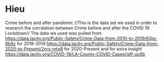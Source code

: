 # Hieu
Crime before and after pandemic
//This is the data set we used in order to research the corralation between Crime before and after the COVID 19 Lockdown//
The data we used was pulled from 
https://data.lacity.org/Public-Safety/Crime-Data-from-2010-to-2019/63jg-8b9z for 2018-2019
https://data.lacity.org/Public-Safety/Crime-Data-from-2020-to-Present/2nrs-mtv8 for 2020-Present
and for extra insight https://data.lacity.org/COVID-19/LA-County-COVID-Cases/jsff-uc6b
